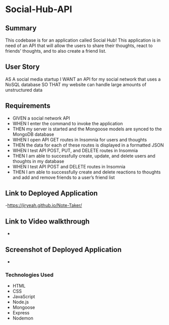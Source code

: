 # Social-Hub-API

## Summary

This codebase is for an application called Social Hub! This application is in need of an API that will allow the users to share their thoughts, react to friends' thoughts, and to also create a friend list.

## User Story

AS A social media startup
I WANT an API for my social network that uses a NoSQL database
SO THAT my website can handle large amounts of unstructured data

## Requirements

- GIVEN a social network API
- WHEN I enter the command to invoke the application
- THEN my server is started and the Mongoose models are synced to the MongoDB database
- WHEN I open API GET routes in Insomnia for users and thoughts
- THEN the data for each of these routes is displayed in a formatted JSON
- WHEN I test API POST, PUT, and DELETE routes in Insomnia
- THEN I am able to successfully create, update, and delete users and thoughts in my database
- WHEN I test API POST and DELETE routes in Insomnia
- THEN I am able to successfully create and delete reactions to thoughts and add and remove friends to a user’s friend list

## Link to Deployed Application

-https://jiryeah.github.io/Note-Taker/

## Link to Video walkthrough

-

## Screenshot of Deployed Application

-

### Technologies Used

- HTML
- CSS
- JavaScript
- Node.js
- Mongoose
- Express
- Nodemon

